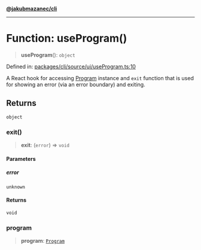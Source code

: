 [**@jakubmazanec/cli**](../README.md)

---

# Function: useProgram()

> **useProgram**(): `object`

Defined in:
[packages/cli/source/ui/useProgram.ts:10](https://github.com/jakubmazanec/tools/blob/dccfe8e5cee218e88ff4db59e4bf460975897c58/packages/cli/source/ui/useProgram.ts#L10)

A React hook for accessing [Program](../classes/Program.md) instance and `exit` function that is
used for showing an error (via an error boundary) and exiting.

## Returns

`object`

### exit()

> **exit**: (`error`) => `void`

#### Parameters

##### error

`unknown`

#### Returns

`void`

### program

> **program**: [`Program`](../classes/Program.md)
